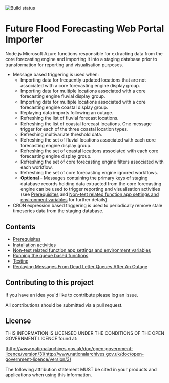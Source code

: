 ![Build status](https://github.com/DEFRA/future-flood-forecasting-web-portal-importer/actions/workflows/ci.yml/badge.svg?event=pull_request)
# Future Flood Forecasting Web Portal Importer

Node.js Microsoft Azure functions responsible for extracting data from the core forecasting engine and importing it into a staging database prior to transformation for reporting and visualisation purposes.

* Message based triggering is used when:
  * Importing data for frequently updated locations that are not associated with a core forecasting engine display group.
  * Importing data for multiple locations associated with a core forecasting engine fluvial display group.
  * Importing data for multiple locations associated with a core forecasting engine coastal display group.
  * Replaying data imports following an outage.
  * Refreshing the list of fluvial forecast locations.
  * Refreshing the list of coastal forecast locations. One message trigger for each of the three coastal location types.
  * Refreshing multivariate threshold data.
  * Refreshing the set of fluvial locations associated with each core forecasting engine display group.
  * Refreshing the set of coastal locations associated with each core forecasting engine display group.
  * Refreshing the set of core forecasting engine filters associated with each workflow.
  * Refreshing the set of core forecasting engine ignored workflows.
  * **Optional** - Messages containing the primary keys of staging database records holding data extracted from the core forecasting engine
  can be used to trigger reporting and visualisation activities (see [Prerequisites](docs/Prerequisites.md) and [Non-test related function app settings and environment variables](docs/Non-test-settings-and-environment-variables.md) for further details).
* CRON expression based triggering is used to periodically remove stale timeseries data from the staging database.

## Contents

* [Prerequisites](docs/Prerequisites.md)
* [Installation activities](docs/Installation-activities.md)
* [Non-test related function app settings and environment variables](docs/Non-test-settings-and-environment-variables.md)
* [Running the queue based functions](docs/Running-the-queue-functions.md)
* [Testing](docs/Testing.md)
* [Replaying Messages From Dead Letter Queues After An Outage](docs/Replaying-dead-letter-messages.md)

## Contributing to this project

If you have an idea you'd like to contribute please log an issue.

All contributions should be submitted via a pull request.

## License

THIS INFORMATION IS LICENSED UNDER THE CONDITIONS OF THE OPEN GOVERNMENT LICENCE found at:

[http://www.nationalarchives.gov.uk/doc/open-government-licence/version/3](http://www.nationalarchives.gov.uk/doc/open-government-licence/version/3)

The following attribution statement MUST be cited in your products and applications when using this information.
